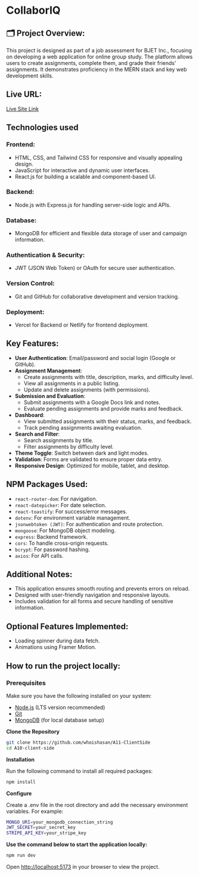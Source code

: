 # CollaborIQ

## 🗂️ Project Overview:

This project is designed as part of a job assessment for BJET Inc., focusing on developing a web application for online group study. The platform allows users to create assignments, complete them, and grade their friends' assignments. It demonstrates proficiency in the MERN stack and key web development skills.

## Live URL:

[Live Site Link](https://leafy-monstera-bddb10.netlify.app)

## Technologies used

### Frontend:

- HTML, CSS, and Tailwind CSS for responsive and visually appealing design.
- JavaScript for interactive and dynamic user interfaces.
- React.js for building a scalable and component-based UI.

### Backend:

- Node.js with Express.js for handling server-side logic and APIs.

### Database:

- MongoDB for efficient and flexible data storage of user and campaign information.

### Authentication & Security:

- JWT (JSON Web Token) or OAuth for secure user authentication.

### Version Control:

- Git and GitHub for collaborative development and version tracking.

### Deployment:

- Vercel for Backend or Netlify for frontend deployment.

## Key Features:

- **User Authentication**: Email/password and social login (Google or GitHub).
- **Assignment Management**:
  - Create assignments with title, description, marks, and difficulty level.
  - View all assignments in a public listing.
  - Update and delete assignments (with permissions).
- **Submission and Evaluation**:
  - Submit assignments with a Google Docs link and notes.
  - Evaluate pending assignments and provide marks and feedback.
- **Dashboard**:
  - View submitted assignments with their status, marks, and feedback.
  - Track pending assignments awaiting evaluation.
- **Search and Filter**:
  - Search assignments by title.
  - Filter assignments by difficulty level.
- **Theme Toggle**: Switch between dark and light modes.
- **Validation**: Forms are validated to ensure proper data entry.
- **Responsive Design**: Optimized for mobile, tablet, and desktop.

## NPM Packages Used:

- `react-router-dom`: For navigation.
- `react-datepicker`: For date selection.
- `react-toastify`: For success/error messages.
- `dotenv`: For environment variable management.
- `jsonwebtoken (JWT)`: For authentication and route protection.
- `mongoose`: For MongoDB object modeling.
- `express`: Backend framework.
- `cors`: To handle cross-origin requests.
- `bcrypt`: For password hashing.
- `axios`: For API calls.

## Additional Notes:

- This application ensures smooth routing and prevents errors on reload.
- Designed with user-friendly navigation and responsive layouts.
- Includes validation for all forms and secure handling of sensitive information.

## Optional Features Implemented:

- Loading spinner during data fetch.
- Animations using Framer Motion.

## How to run the project locally:

### Prerequisites

Make sure you have the following installed on your system:

- [Node.js](https://nodejs.org/) (LTS version recommended)
- [Git](https://git-scm.com/)
- [MongoDB](https://www.mongodb.com/) (for local database setup)

**Clone the Repository**

```bash
git clone https://github.com/whoishasan/A11-ClientSide
cd A10-client-side
```

**Installation**

Run the following command to install all required packages:

```bash
npm install
```

**Configure**

Create a .env file in the root directory and add the necessary environment variables. For example:

```bash
MONGO_URI=your_mongodb_connection_string
JWT_SECRET=your_secret_key
STRIPE_API_KEY=your_stripe_key
```

**Use the command below to start the application locally:**

```bash
npm run dev
```

Open [http://localhost:5173](http://localhost:5173) in your browser to view the project.
